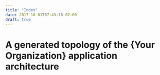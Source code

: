 ```yaml
---
title: "Index"
date: 2017-10-01T07:43:18-07:00
draft: true
---
```


# A generated topology of the {Your Organization} application architecture
